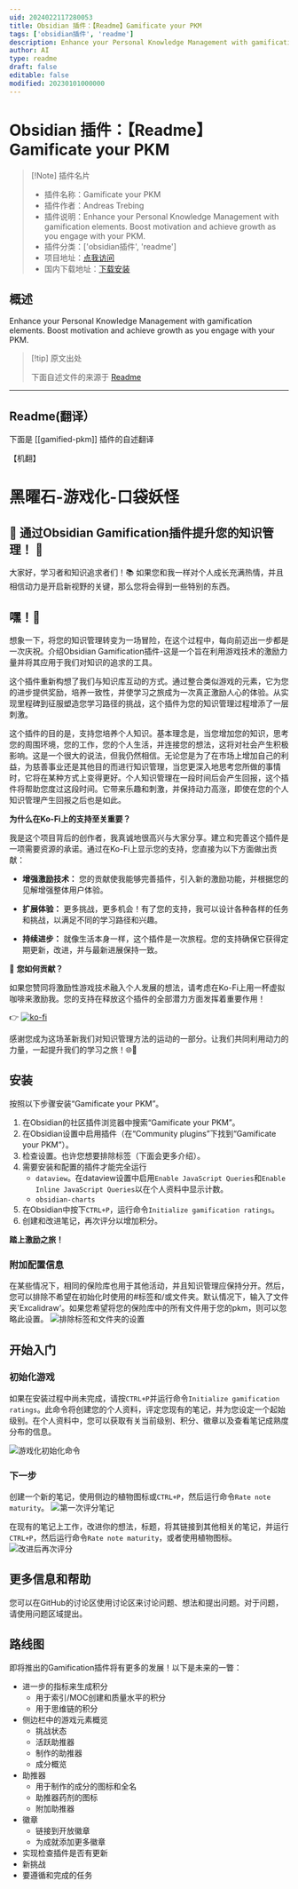 ```yaml
---
uid: 2024022117280053
title: Obsidian 插件：【Readme】Gamificate your PKM
tags: ['obsidian插件', 'readme']
description: Enhance your Personal Knowledge Management with gamification elements. Boost motivation and achieve growth as you engage with your PKM.
author: AI
type: readme
draft: false
editable: false
modified: 20230101000000
---
```


# Obsidian 插件：【Readme】Gamificate your PKM

> [!Note] 插件名片
> - 插件名称：Gamificate your PKM
> - 插件作者：Andreas Trebing
> - 插件说明：Enhance your Personal Knowledge Management with gamification elements. Boost motivation and achieve growth as you engage with your PKM.
> - 插件分类：['obsidian插件', 'readme']
> - 项目地址：[点我访问](https://github.com/saertna/obsidian-gamified-pkm)
> - 国内下载地址：[下载安装](https://pkmer.cn/products/plugin/pluginMarket/?gamified-pkm)

## 概述

Enhance your Personal Knowledge Management with gamification elements. Boost motivation and achieve growth as you engage with your PKM.



> [!tip] 原文出处
> 
>下面自述文件的来源于 [Readme](https://ghproxy.net/https://raw.githubusercontent.com/saertna/obsidian-gamified-pkm/main/README.md)
> 

---

## Readme(翻译）

下面是 [[gamified-pkm]] 插件的自述翻译

【机翻】
# 黑曜石-游戏化-口袋妖怪
## **🌟 通过Obsidian Gamification插件提升您的知识管理！ 🚀**

大家好，学习者和知识追求者们！📚 如果您和我一样对个人成长充满热情，并且相信动力是开启新视野的关键，那么您将会得到一些特别的东西。
## 嘿！👋
想象一下，将您的知识管理转变为一场冒险，在这个过程中，每向前迈出一步都是一次庆祝。介绍Obsidian Gamification插件-这是一个旨在利用游戏技术的激励力量并将其应用于我们对知识的追求的工具。

这个插件重新构想了我们与知识库互动的方式。通过整合类似游戏的元素，它为您的进步提供奖励，培养一致性，并使学习之旅成为一次真正激励人心的体验。从实现里程碑到征服塑造您学习路径的挑战，这个插件为您的知识管理过程增添了一层刺激。

这个插件的目的是，支持您培养个人知识。基本理念是，当您增加您的知识，思考您的周围环境，您的工作，您的个人生活，并连接您的想法，这将对社会产生积极影响。这是一个很大的说法，但我仍然相信。无论您是为了在市场上增加自己的利益，为慈善事业还是其他目的而进行知识管理，当您更深入地思考您所做的事情时，它将在某种方式上变得更好。个人知识管理在一段时间后会产生回报，这个插件将帮助您度过这段时间。它带来乐趣和刺激，并保持动力高涨，即使在您的个人知识管理产生回报之后也是如此。

**为什么在Ko-Fi上的支持至关重要？**

我是这个项目背后的创作者，我真诚地很高兴与大家分享。建立和完善这个插件是一项需要资源的承诺。通过在Ko-Fi上显示您的支持，您直接为以下方面做出贡献：

- **增强激励技术：** 您的贡献使我能够完善插件，引入新的激励功能，并根据您的见解增强整体用户体验。

- **扩展体验：** 更多挑战，更多机会！有了您的支持，我可以设计各种各样的任务和挑战，以满足不同的学习路径和兴趣。

- **持续进步：** 就像生活本身一样，这个插件是一次旅程。您的支持确保它获得定期更新，改进，并与最新进展保持一致。

🎉 **您如何贡献？**

如果您赞同将激励性游戏技术融入个人发展的想法，请考虑在Ko-Fi上用一杯虚拟咖啡来激励我。您的支持在释放这个插件的全部潜力方面发挥着重要作用！

👉 [![ko-fi](https://ko-fi.com/img/githubbutton_sm.svg)](https://ko-fi.com/J3J6DYYS5)

感谢您成为这场革新我们对知识管理方法的运动的一部分。让我们共同利用动力的力量，一起提升我们的学习之旅！🌐🌱
## 安装
按照以下步骤安装“Gamificate your PKM”。

1. 在Obsidian的社区插件浏览器中搜索“Gamificate your PKM”。
2. 在Obsidian设置中启用插件（在“Community plugins”下找到“Gamificate your PKM”）。
3. 检查设置。也许您想要排除标签（下面会更多介绍）。
4. 需要安装和配置的插件才能完全运行
   - `dataview`。在dataview设置中启用`Enable JavaScript Queries`和`Enable Inline JavaScript Queries`以在个人资料中显示计数。
   - `obsidian-charts`
5. 在Obsidian中按下`CTRL+P`，运行命令`Initialize gamification ratings`。
6. 创建和改进笔记，再次评分以增加积分。

**踏上激励之旅！**
### 附加配置信息

在某些情况下，相同的保险库也用于其他活动，并且知识管理应保持分开。然后，您可以排除不希望在初始化时使用的#标签和/或文件夹。默认情况下，输入了文件夹'Excalidraw'。如果您希望将您的保险库中的所有文件用于您的pkm，则可以忽略此设置。
![排除标签和文件夹的设置](https://cdn.pkmer.cn/covers/gamified-pkm_2_0.png!pkmer)
## 开始入门
### 初始化游戏

如果在安装过程中尚未完成，请按`CTRL+P`并运行命令`Initialize gamification ratings`。此命令将创建您的个人资料，评定您现有的笔记，并为您设定一个起始级别。在个人资料中，您可以获取有关当前级别、积分、徽章以及查看笔记成熟度分布的信息。

![游戏化初始化命令](https://cdn.pkmer.cn/covers/gamified-pkm_2_1.png!pkmer)
### 下一步

创建一个新的笔记，使用侧边的植物图标或`CTRL+P`，然后运行命令`Rate note maturity`。
![第一次评分笔记](https://cdn.pkmer.cn/covers/gamified-pkm_2_2.png!pkmer)

在现有的笔记上工作，改进你的想法，标题，将其链接到其他相关的笔记，并运行`CTRL+P`，然后运行命令`Rate note maturity`，或者使用植物图标。
![改进后再次评分](https://cdn.pkmer.cn/covers/gamified-pkm_2_3.png!pkmer)
## 更多信息和帮助
您可以在GitHub的讨论区使用讨论区来讨论问题、想法和提出问题。对于问题，请使用问题区域提出。
## 路线图
即将推出的Gamification插件将有更多的发展！以下是未来的一瞥：

- 进一步的指标来生成积分
	- 用于索引/MOC创建和质量水平的积分
	- 用于思维链的积分
- 侧边栏中的游戏元素概览
	- 挑战状态
	- 活跃助推器
	- 制作的助推器
	- 成分概览
- 助推器
	- 用于制作的成分的图标和全名
	- 助推器药剂的图标
	- 附加助推器
- 徽章
	- 链接到开放徽章
	- 为成就添加更多徽章
- 实现检查插件是否有更新
- 新挑战
- 要遵循和完成的任务




